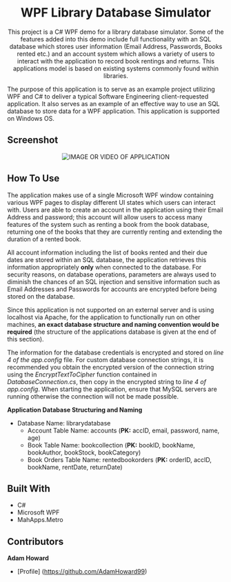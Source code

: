 <h1 align="center">WPF Library Database Simulator</h1>
<p align="center">This project is a C# WPF demo for a library database simulator. Some of the features added into this demo include full functionality with an SQL database which stores user information (Email Address, Passwords, Books rented etc.) and an account system which allows a variety of users to interact with the application to record book rentings and returns. This applications model is based on existing systems commonly found within libraries.

The purpose of this application is to serve as an example project utilizing WPF and C# to deliver a typical Software Engineering client-requested application. It also serves as an example of an effective way to use an SQL database to store data for a WPF application. This application is supported on Windows OS.</p>

## Screenshot
<p align="center">
  <img alt ="IMAGE OR VIDEO OF APPLICATION" src = ""/>
</p>
  
## How To Use
The application makes use of a single Microsoft WPF window containing various WPF pages to display different UI states which users can interact with. Users are able to create an account in the application using their Email Address and password; this account will allow users to access many features of the system such as renting a book from the book database, returning one of the books that they are currently renting and extending the duration of a rented book.

All account information including the list of books rented and their due dates are stored within an SQL database, the application retrieves this information appropriately <b>only</b> when connected to the database. For security reasons, on database operations, parameters are always used to diminish the chances of an SQL injection and sensitive information such as Email Addresses and Passwords for accounts are encrypted before being stored on the database.

Since this application is not supported on an external server and is using localhost via Apache, for the application to functionally run on other machines, <b>an exact database structure and naming convention would be required</b> (the structure of the applications database is given at the end of this section).

The information for the database credentials is encrypted and stored on <i>line 4 of the app.config</i> file. For custom database connection strings, it is recommended you obtain the encrypted version of the connection string using the <i>EncryptTextToCipher</i> function contained in <i>DatabaseConnection.cs</i>, then copy in the encrypted string to <i>line 4 of app.config</i>. When starting the application, ensure that MySQL servers are running otherwise the connection will not be made possible.

<b>Application Database Structuring and Naming</b>
- Database Name: librarydatabase
  - Account Table Name: accounts (<b>PK:</b> accID, email, password, name, age)
  - Book Table Name: bookcollection (<b>PK:</b> bookID, bookName, bookAuthor, bookStock, bookCategory)
  - Book Orders Table Name: rentedbookorders (<b>PK:</b> orderID, accID, bookName, rentDate, returnDate)

## Built With
- C#
- Microsoft WPF
- MahApps.Metro

## Contributors

**Adam Howard**
- [Profile] (https://github.com/AdamHoward99)
